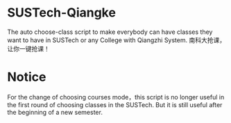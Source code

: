 # SUSTech-Qiangke

The auto choose-class script to make everybody can have classes they want to have in SUSTech or any College with Qiangzhi System. 南科大抢课，让你一键抢课！

# Notice

For the change of choosing courses mode，this script is no longer useful in the first round of choosing classes in the SUSTech. But it is still useful after the beginning of a new semester.
